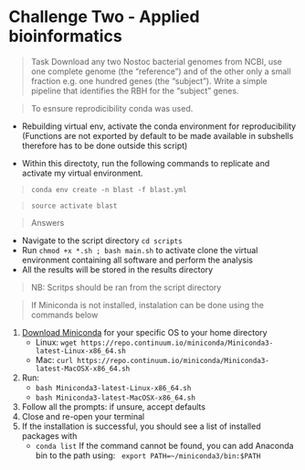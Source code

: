 # Challenge Two - Applied bioinformatics
> Task
Download any two Nostoc bacterial genomes ​from NCBI​, use one complete genome (the “reference”) and of the other only a small fraction e.g. one hundred genes (the “subject”). Write a simple pipeline that identifies the RBH for the “subject” genes.

> To esnsure reprodicibility conda was used.

* Rebuilding virtual env, activate the conda environment for reproducibility (Functions are not exported by default to be made available in subshells therefore has to be done outside this script)

* Within this directoty, run the following commands to replicate and activate my virtual environment. 
> `conda env create -n blast -f blast.yml`

> `source activate blast`


> Answers 
- Navigate to the script directory `cd scripts`
- Run `chmod +x *.sh ; bash main.sh` to activate clone the virtual environment containing all software and perform the analysis
- All the results will be stored in the results directory

> NB: Scritps should be ran from the script directory

> If Miniconda is not installed, instalation can be done using the commands below

1. [Download Miniconda](https://www.anaconda.com/download/) for your specific OS to your home directory
    - Linux: `wget https://repo.continuum.io/miniconda/Miniconda3-latest-Linux-x86_64.sh`
    - Mac: `curl https://repo.continuum.io/miniconda/Miniconda3-latest-MacOSX-x86_64.sh`
2. Run:
    - `bash Miniconda3-latest-Linux-x86_64.sh`
    - `bash Miniconda3-latest-MacOSX-x86_64.sh`
3. Follow all the prompts: if unsure, accept defaults
4. Close and re-open your terminal
5. If the installation is successful, you should see a list of installed packages with
    - `conda list`
If the command cannot be found, you can add Anaconda bin to the path using:
    ` export PATH=~/miniconda3/bin:$PATH`
